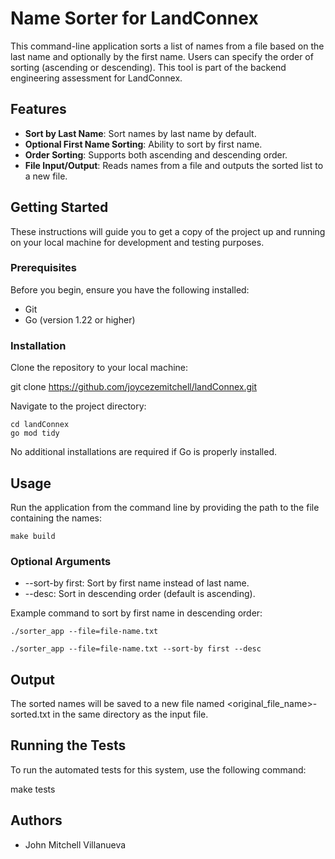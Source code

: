 # Name Sorter for LandConnex

This command-line application sorts a list of names from a file based on the last name and optionally by the first name. Users can specify the order of sorting (ascending or descending). This tool is part of the backend engineering assessment for LandConnex.

## Features

- **Sort by Last Name**: Sort names by last name by default.
- **Optional First Name Sorting**: Ability to sort by first name.
- **Order Sorting**: Supports both ascending and descending order.
- **File Input/Output**: Reads names from a file and outputs the sorted list to a new file.

## Getting Started

These instructions will guide you to get a copy of the project up and running on your local machine for development and testing purposes.

### Prerequisites

Before you begin, ensure you have the following installed:
- Git
- Go (version 1.22 or higher)

### Installation

Clone the repository to your local machine:

git clone https://github.com/joycezemitchell/landConnex.git

Navigate to the project directory:

``````
cd landConnex 
go mod tidy
``````
No additional installations are required if Go is properly installed.

## Usage

Run the application from the command line by providing the path to the file containing the names:

``````
make build
``````

### Optional Arguments

- --sort-by first: Sort by first name instead of last name.
- --desc: Sort in descending order (default is ascending).

Example command to sort by first name in descending order:

``````
./sorter_app --file=file-name.txt
``````

``````
./sorter_app --file=file-name.txt --sort-by first --desc
``````

## Output

The sorted names will be saved to a new file named <original_file_name>-sorted.txt in the same directory as the input file.

## Running the Tests

To run the automated tests for this system, use the following command:

make tests

## Authors

- John Mitchell Villanueva

